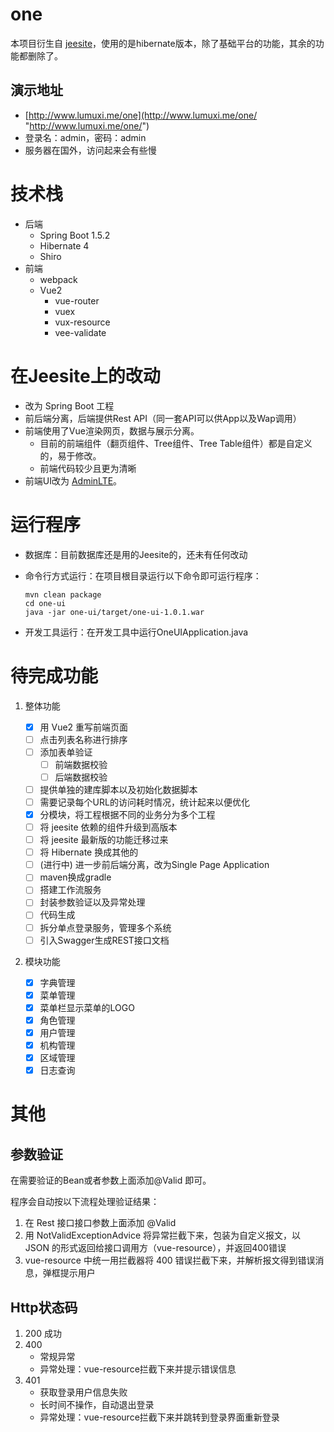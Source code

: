 # one

本项目衍生自 [jeesite](https://github.com/thinkgem/jeesite "https://github.com/thinkgem/jeesite")，使用的是hibernate版本，除了基础平台的功能，其余的功能都删除了。


## 演示地址
-   [http://www.lumuxi.me/one](http://www.lumuxi.me/one/ "http://www.lumuxi.me/one/")
-   登录名：admin，密码：admin
-   服务器在国外，访问起来会有些慢


# 技术栈
-   后端
    -   Spring Boot 1.5.2
    -   Hibernate 4
    -   Shiro
-   前端
    -   webpack
    -   Vue2
        -   vue-router
        -   vuex
        -   vux-resource
        -   vee-validate
        

# 在Jeesite上的改动
-	改为 Spring Boot 工程
-	前后端分离，后端提供Rest API（同一套API可以供App以及Wap调用）
-   前端使用了Vue渲染网页，数据与展示分离。
    -   目前的前端组件（翻页组件、Tree组件、Tree Table组件）都是自定义的，易于修改。
    -   前端代码较少且更为清晰
-	前端UI改为 [AdminLTE](https://github.com/almasaeed2010/AdminLTE "https://github.com/almasaeed2010/AdminLTE")。


# 运行程序
-   数据库：目前数据库还是用的Jeesite的，还未有任何改动
-   命令行方式运行：在项目根目录运行以下命令即可运行程序：

        mvn clean package
        cd one-ui
        java -jar one-ui/target/one-ui-1.0.1.war
        
-   开发工具运行：在开发工具中运行OneUIApplication.java


# 待完成功能
1.  整体功能

	-   [X] 用 Vue2 重写前端页面
	-	[ ] 点击列表名称进行排序
	-   [ ] 添加表单验证
	    -   [ ] 前端数据校验
	    -   [ ] 后端数据校验
	-   [ ] 提供单独的建库脚本以及初始化数据脚本
	-   [ ] 需要记录每个URL的访问耗时情况，统计起来以便优化
	-	[X] 分模块，将工程根据不同的业务分为多个工程
	-	[ ] 将 jeesite 依赖的组件升级到高版本
	-	[ ] 将 jeesite 最新版的功能迁移过来
	-   [ ] 将 Hibernate 换成其他的
	-   [ ] (进行中) 进一步前后端分离，改为Single Page Application
    -   [ ] maven换成gradle
	-   [ ] 搭建工作流服务
    -   [ ] 封装参数验证以及异常处理
    -   [ ] 代码生成
    -   [ ] 拆分单点登录服务，管理多个系统
    -   [ ] 引入Swagger生成REST接口文档

2.  模块功能

	-   [X] 字典管理
	-   [X] 菜单管理
	-   [X] 菜单栏显示菜单的LOGO
	-   [X] 角色管理
	-   [X] 用户管理
	-   [X] 机构管理
	-   [X] 区域管理
	-   [X] 日志查询

# 其他

## 参数验证
在需要验证的Bean或者参数上面添加@Valid 即可。

程序会自动按以下流程处理验证结果：
1.  在 Rest 接口接口参数上面添加 @Valid
2.  用 NotValidExceptionAdvice 将异常拦截下来，包装为自定义报文，以 JSON 的形式返回给接口调用方（vue-resource），并返回400错误
3.  vue-resource 中统一用拦截器将 400 错误拦截下来，并解析报文得到错误消息，弹框提示用户

## Http状态码
1.  200 成功
2.  400
    -   常规异常
    -   异常处理：vue-resource拦截下来并提示错误信息
3.  401
    -   获取登录用户信息失败
    -   长时间不操作，自动退出登录
    -   异常处理：vue-resource拦截下来并跳转到登录界面重新登录
    